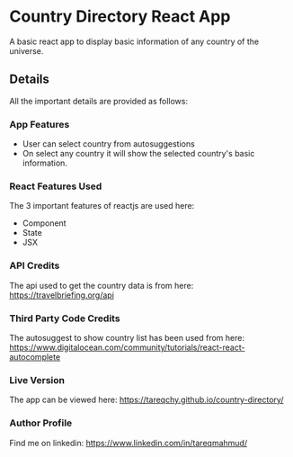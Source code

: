 # Country Directory React App

A basic react app to display basic information of any country of the universe.

## Details
All the important details are provided as follows:

### App Features
* User can select country from autosuggestions 
* On select any country it will show the selected country's basic information.

### React Features Used
The 3 important features of reactjs are used here:
* Component
* State
* JSX

### API Credits
The api used to get the country data is from here: https://travelbriefing.org/api


### Third Party Code Credits
The autosuggest to show country list has been used from here: https://www.digitalocean.com/community/tutorials/react-react-autocomplete

### Live Version
The app can be viewed here: https://tareqchy.github.io/country-directory/

### Author Profile
Find me on linkedin: https://www.linkedin.com/in/tareqmahmud/


